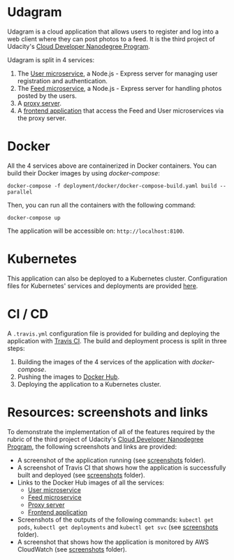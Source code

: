 # Udagram
Udagram is a cloud application that allows users to register and log into a web client where they can post photos to a feed. It is the third project of Udacity's [Cloud Developer Nanodegree Program](https://www.udacity.com/course//cloud-developer-nanodegree--nd9990).

Udagram is split in 4 services:

1. The [User microservice](https://github.com/aisva/project-3-microservices/tree/master/restapi-user), a Node.js - Express server for managing user registration and authentication.
2. The [Feed microservice](https://github.com/aisva/project-3-microservices/tree/master/restapi-feed), a Node.js - Express server for handling photos posted by the users.
3. A [proxy server](https://github.com/aisva/project-3-microservices/tree/master/deployment).
4. A [frontend application](https://github.com/aisva/project-3-microservices/tree/dev/frontend) that access the Feed and User microservices via the proxy server.

# Docker
All the 4 services above are containerized in Docker containers. You can build their Docker images by using *docker-compose*:

```docker-compose -f deployment/docker/docker-compose-build.yaml build --parallel```

Then, you can run all the containers with the following command:

```docker-compose up```

The application will be accessible on: `http://localhost:8100`.

# Kubernetes
This application can also be deployed to a Kubernetes cluster. Configuration files for Kubernetes' services and deployments are provided [here](https://github.com/aisva/project-3-microservices/tree/dev/deployment/k8s).

# CI / CD
A `.travis.yml` configuration file is provided for building and deploying the application with [Travis CI](https://travis-ci.org). The build and deployment process is split in three steps:

1. Building the images of the 4 services of the application with *docker-compose*.
2. Pushing the images to [Docker Hub](https://hub.docker.com/).
3. Deploying the application to a Kubernetes cluster.

# Resources: screenshots and links
To demonstrate the implementation of all of the features required by the rubric of the third project of Udacity's [Cloud Developer Nanodegree Program](https://www.udacity.com/course//cloud-developer-nanodegree--nd9990), the following screenshots and links are provided:

* A screenshot of the application running (see [screenshots](https://github.com/aisva/project-3-microservices/tree/master/screenshots) folder).
* A screenshot of Travis CI that shows how the application is successfully built and deployed (see [screenshots](https://github.com/aisva/project-3-microservices/tree/master/screenshots) folder).
* Links to the Docker Hub images of all the services: 
  * [User microservice](https://hub.docker.com/r/antonioisasi/udacity-restapi-user)
  * [Feed microservice](https://hub.docker.com/r/antonioisasi/udacity-restapi-feed)
  * [Proxy server](https://hub.docker.com/r/antonioisasi/reverseproxy)
  * [Frontend application](https://hub.docker.com/r/antonioisasi/udacity-frontend)
* Screenshots of the outputs of the following commands: `kubectl get pods`, `kubectl get deployments` and `kubectl get svc` (see [screenshots](https://github.com/aisva/project-3-microservices/tree/master/screenshots) folder).
* A screenshot that shows how the application is monitored by AWS CloudWatch (see [screenshots](https://github.com/aisva/project-3-microservices/tree/master/screenshots) folder).